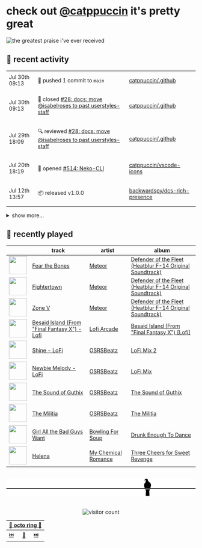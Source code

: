 # check out [@catppuccin](https://github.com/catppuccin) it's pretty great

![the greatest praise i've ever received](https://github.com/user-attachments/assets/ad888e4f-7a22-4eac-85a7-744eacd8eb46)

## 📅 recent activity

<!-- SCRIPT:REPLACE:GITHUB -->
<table>
<tbody>
<tr>
<td><span title='2025-07-30T09:13:35+00:00'>Jul 30th 09:13</span></td>
<td>

🚢 pushed 1 commit to `main`

</td>
<td>

[catppuccin/.github](https://github.com/catppuccin/.github)

</td>
</tr>
<tr>
<td><span title='2025-07-30T09:13:34+00:00'>Jul 30th 09:13</span></td>
<td>

🎉 closed [#28: docs: move @isabelroses to past userstyles-staff](https://github.com/catppuccin/.github/pull/28)

</td>
<td>

[catppuccin/.github](https://github.com/catppuccin/.github)

</td>
</tr>
<tr>
<td><span title='2025-07-29T18:09:27+00:00'>Jul 29th 18:09</span></td>
<td>

🔍 reviewed [#28: docs: move @isabelroses to past userstyles-staff](https://github.com/catppuccin/.github/pull/28)

</td>
<td>

[catppuccin/.github](https://github.com/catppuccin/.github)

</td>
</tr>
<tr>
<td><span title='2025-07-20T18:19:41+00:00'>Jul 20th 18:19</span></td>
<td>

📢 opened [#514: Neko-CLI](https://github.com/catppuccin/vscode-icons/issues/514)

</td>
<td>

[catppuccin/vscode-icons](https://github.com/catppuccin/vscode-icons)

</td>
</tr>
<tr>
<td><span title='2025-07-12T13:57:59+00:00'>Jul 12th 13:57</span></td>
<td>

📦 released v1.0.0

</td>
<td>

[backwardspy/dcs-rich-presence](https://github.com/backwardspy/dcs-rich-presence)

</td>
</tr>
</tbody>
</table>

<details>
<summary>show more...</summary>
<table>
<tbody>
<tr>
<td><span title='2025-07-12T13:38:57+00:00'>Jul 12th 13:38</span></td>
<td>

🪄 created repository

</td>
<td>

[backwardspy/dcs-rich-presence](https://github.com/backwardspy/dcs-rich-presence)

</td>
</tr>
<tr>
<td><span title='2025-07-09T18:18:08+00:00'>Jul 9th 18:18</span></td>
<td>

💬 commented on [#555: Remove console log in production](https://github.com/catppuccin/vscode/pull/555)

</td>
<td>

[catppuccin/vscode](https://github.com/catppuccin/vscode)

</td>
</tr>
<tr>
<td><span title='2025-07-09T18:12:03+00:00'>Jul 9th 18:12</span></td>
<td>

💬 commented on [#2834: Aurora](https://github.com/catppuccin/catppuccin/issues/2834)

</td>
<td>

[catppuccin/catppuccin](https://github.com/catppuccin/catppuccin)

</td>
</tr>
<tr>
<td><span title='2025-07-06T13:19:38+00:00'>Jul 6th 13:19</span></td>
<td>

💬 commented on [#555: Remove console log in production](https://github.com/catppuccin/vscode/pull/555)

</td>
<td>

[catppuccin/vscode](https://github.com/catppuccin/vscode)

</td>
</tr>
<tr>
<td><span title='2025-07-04T09:36:21+00:00'>Jul 4th 09:36</span></td>
<td>

🚢 pushed 1 commit to `main`

</td>
<td>

[backwardspy/nix](https://github.com/backwardspy/nix)

</td>
</tr>
</tbody>
</table>
</details>
<!-- SCRIPT:REPLACE:GITHUB -->

## 🎵 recently played

<!-- SCRIPT:REPLACE:SPOTIFY -->
| | track | artist | album |
| - | - | - | - |
| <img src="https://i.scdn.co/image/ab67616d0000485198909167bb3cacf5038a5125" width="48" height="48"> | [Fear the Bones](https://open.spotify.com/track/5zLZ00aI3qGfJidtW4AZuK) | [Meteor](https://open.spotify.com/artist/3A4fNuEjrFPkY85KCSOdPb) | [Defender of the Fleet (Heatblur F-14 Original Soundtrack)](https://open.spotify.com/track/5zLZ00aI3qGfJidtW4AZuK) |
| <img src="https://i.scdn.co/image/ab67616d0000485198909167bb3cacf5038a5125" width="48" height="48"> | [Fightertown](https://open.spotify.com/track/7ggTpjOu2r9J7iPgTnYQ2B) | [Meteor](https://open.spotify.com/artist/3A4fNuEjrFPkY85KCSOdPb) | [Defender of the Fleet (Heatblur F-14 Original Soundtrack)](https://open.spotify.com/track/7ggTpjOu2r9J7iPgTnYQ2B) |
| <img src="https://i.scdn.co/image/ab67616d0000485198909167bb3cacf5038a5125" width="48" height="48"> | [Zone V](https://open.spotify.com/track/109ihFuqSqlVrR90OayaSx) | [Meteor](https://open.spotify.com/artist/3A4fNuEjrFPkY85KCSOdPb) | [Defender of the Fleet (Heatblur F-14 Original Soundtrack)](https://open.spotify.com/track/109ihFuqSqlVrR90OayaSx) |
| <img src="https://i.scdn.co/image/ab67616d00004851999683521d4c0ee1f5516b86" width="48" height="48"> | [Besaid Island (From "Final Fantasy X") - Lofi](https://open.spotify.com/track/5t9SAY4Aw1qfGzKuTZ9m17) | [Lofi Arcade](https://open.spotify.com/artist/0t18pEGgUt40ESfR1ctJI5) | [Besaid Island (From "Final Fantasy X") [Lofi]](https://open.spotify.com/track/5t9SAY4Aw1qfGzKuTZ9m17) |
| <img src="https://i.scdn.co/image/ab67616d00004851771f9025b8d9a3fbe185c3c5" width="48" height="48"> | [Shine - LoFi](https://open.spotify.com/track/2h6YG17ZaaRFaJuBULElMH) | [OSRSBeatz](https://open.spotify.com/artist/5MleFLYHlckQl5jfahStJI) | [LoFi Mix 2](https://open.spotify.com/track/2h6YG17ZaaRFaJuBULElMH) |
| <img src="https://i.scdn.co/image/ab67616d00004851242ef9140e711217b33af023" width="48" height="48"> | [Newbie Melody - LoFi](https://open.spotify.com/track/1Umd6etT1hRjvBWlRoRRZr) | [OSRSBeatz](https://open.spotify.com/artist/5MleFLYHlckQl5jfahStJI) | [LoFi Mix](https://open.spotify.com/track/1Umd6etT1hRjvBWlRoRRZr) |
| <img src="https://i.scdn.co/image/ab67616d00004851ebad23c393f698d2a54a12a9" width="48" height="48"> | [The Sound of Guthix](https://open.spotify.com/track/3MyutvXHzcdASbvjGKgZuL) | [OSRSBeatz](https://open.spotify.com/artist/5MleFLYHlckQl5jfahStJI) | [The Sound of Guthix](https://open.spotify.com/track/3MyutvXHzcdASbvjGKgZuL) |
| <img src="https://i.scdn.co/image/ab67616d000048511f89ecde567724e163248c46" width="48" height="48"> | [The Militia](https://open.spotify.com/track/3UJ43J5liDH7BGhXzzI9kO) | [OSRSBeatz](https://open.spotify.com/artist/5MleFLYHlckQl5jfahStJI) | [The Militia](https://open.spotify.com/track/3UJ43J5liDH7BGhXzzI9kO) |
| <img src="https://i.scdn.co/image/ab67616d0000485197ed7b212715424daac8c600" width="48" height="48"> | [Girl All the Bad Guys Want](https://open.spotify.com/track/0KqyBk4aVT88TEqBIC8mAP) | [Bowling For Soup](https://open.spotify.com/artist/5ND0mGcL9SKSjWIjPd0xIb) | [Drunk Enough To Dance](https://open.spotify.com/track/0KqyBk4aVT88TEqBIC8mAP) |
| <img src="https://i.scdn.co/image/ab67616d00004851cab7ae4868e9f9ce6bdfdf43" width="48" height="48"> | [Helena](https://open.spotify.com/track/5dTHtzHFPyi8TlTtzoz1J9) | [My Chemical Romance](https://open.spotify.com/artist/7FBcuc1gsnv6Y1nwFtNRCb) | [Three Cheers for Sweet Revenge](https://open.spotify.com/track/5dTHtzHFPyi8TlTtzoz1J9) |

<!-- SCRIPT:REPLACE:SPOTIFY -->

<br>

<div align="center">

<picture>
    <source media="(prefers-color-scheme: light)" srcset="assets/pigeon-light.svg">
    <source media="(prefers-color-scheme: dark)" srcset="assets/pigeon-dark.svg">
    <img alt="pigeon sitting on a wire" src="assets/pigeon-light.svg">
</picture>

<br>
<br>

![visitor count](https://profile-counter.glitch.me/backwardspy/count.svg)

<table>
    <thead>
        <th colspan="3"><a href="https://octo-ring.com">🐙 octo ring 🐙</a></th>
    </thead>
    <tbody>
        <td><a href="https://octo-ring.com/p/backwardspy/prev">⏮️</a></td>
        <td><a href="https://octo-ring.com/p/backwardspy/random">🔀</a></td>
        <td><a href="https://octo-ring.com/p/backwardspy/next">⏭️</a></td>
    </tbody>
</table>

</div>
